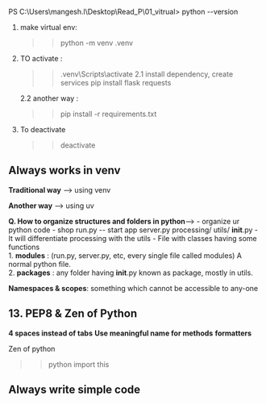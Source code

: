 PS C:\Users\mangesh.l\Desktop\Read_P\01_vitrual> python --version
1. make virtual env: 
    >>  python -m venv .venv
2. TO activate :
    >> .venv\Scripts\activate
    2.1 install dependency, create services
    >> pip install flask requests

    2.2 another way :
     >> pip install -r requirements.txt
3. To deactivate
    >> deactivate

## Always works in venv

**Traditional way** --> using venv

**Another way** --> using uv

**Q. How to organize structures and folders in python**-->
    - organize ur python code 
    - shop
        run.py  -- start app
        server.py 
        processing/
        utils/
         __init__.py
           - It will differentiate processing with the utils 
           - File with classes having some functions  
            1. **modules** : (run.py, server.py, etc, every single file called modules) A normal python file.  
            2. **packages** : any folder having __init__.py known as package, mostly in utils. 

**Namespaces & scopes**:
    something which cannot be accessible to any-one

## 13. PEP8 & Zen of Python 
**4 spaces instead of tabs**
**Use meaningful name for methods**
**formatters**

Zen of python
>>python
>> import this

## Always write simple code 

